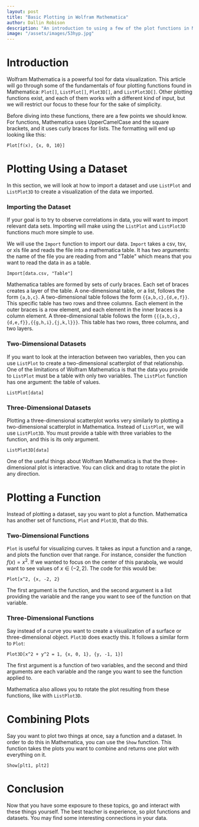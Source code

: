 ```yaml
---
layout: post
title: "Basic Plotting in Wolfram Mathematica"
author: Dallin Robison
description: "An introduction to using a few of the plot functions in Mathematica"
image: "/assets/images/53hyp.jpg"
---
```


# Introduction

Wolfram Mathematica is a powerful tool for data visualization. This article will go through some of the fundamentals of four plotting functions found in Mathematica: `Plot[]`, `ListPlot[]`, `Plot3D[]`, and `ListPlot3D[]`. Other plotting functions exist, and each of them works with a different kind of input, but we will restrict our focus to these four for the sake of simplicity.

Before diving into these functions, there are a few points we should know. For functions, Mathematica uses UpperCamelCase and the square brackets, and it uses curly braces for lists. The formatting will end up looking like this:

```
Plot[f(x), {x, 0, 10}]
```

# Plotting Using a Dataset

In this section, we will look at how to import a dataset and use `ListPlot` and `ListPlot3D` to create a visualization of the data we imported.

### Importing the Dataset 

If your goal is to try to observe correlations in data, you will want to import relevant data sets. Importing will make using the `ListPlot` and `ListPlot3D` functions much more simple to use.

We will use the `Import` function to import our data. `Import` takes a csv, tsv, or xls file and reads the file into a mathematica table. It has two arguments: the name of the file you are reading from and "Table" which means that you want to read the data in as a table.

```
Import[data.csv, "Table"]
```

Mathematica tables are formed by sets of curly braces. Each set of braces creates a layer of the table. A one-dimensional table, or a list, follows the form `{a,b,c}`. A two-dimensional table follows the form `{{a,b,c},{d,e,f}}`. This specific table has two rows and three columns. Each element in the outer braces is a row element, and each element in the inner braces is a column element. A three-dimensional table follows the form `{{{a,b,c},{d,e,f}},{{g,h,i},{j,k,l}}}`. This table has two rows, three columns, and two layers.

### Two-Dimensional Datasets

If you want to look at the interaction between two variables, then you can use `ListPlot` to create a two-dimensional scatterplot of that relationship. One of the limitations of Wolfram Mathematica is that the data you provide to `ListPlot` must be a table with only two variables. The `ListPlot` function has one argument: the table of values.

```
ListPlot[data]
```

### Three-Dimensional Datasets

Plotting a three-dimensional scatterplot works very similarly to plotting a two-dimensional scatterplot in Mathematica. Instead of `ListPlot`, we will use `ListPlot3D`. You must provide a table with three variables to the function, and this is its only argument.

```
ListPlot3D[data]
```

One of the useful things about Wolfram Mathematica is that the three-dimensional plot is interactive. You can click and drag to rotate the plot in any direction.



# Plotting a Function

Instead of plotting a dataset, say you want to plot a function. Mathematica has another set of functions, `Plot` and `Plot3D`, that do this. 

### Two-Dimensional Functions

`Plot` is useful for visualizing curves. It takes as input a function and a range, and plots the function over that range. For instance, consider the function $f(x)=x^2$. If we wanted to focus on the center of this parabola, we would want to see values of $x \in (-2,2)$. The code for this would be:

```
Plot[x^2, {x, -2, 2}
```

The first argument is the function, and the second argument is a list providing the variable and the range you want to see of the function on that variable.

### Three-Dimensional Functions

Say instead of a curve you want to create a visualization of a surface or three-dimensional object. `Plot3D` does exactly this. It follows a similar form to `Plot`:

```
Plot3D[x^2 + y^2 = 1, {x, 0, 1}, {y, -1, 1}]
```

The first argument is a function of two variables, and the second and third arguments are each variable and the range you want to see the function applied to.

Mathematica also allows you to rotate the plot resulting from these functions, like with `ListPlot3D`.

# Combining Plots

Say you want to plot two things at once, say a function and a dataset. In order to do this in Mathematica, you can use the `Show` function. This function takes the plots you want to combine and returns one plot with everything on it.

```
Show[plt1, plt2]
```

# Conclusion

Now that you have some exposure to these topics, go and interact with these things yourself. The best teacher is experience, so plot functions and datasets. You may find some interesting connections in your data.
